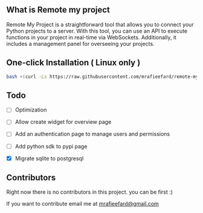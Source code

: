 ## What is Remote my project
Remote My Project is a straightforward tool that allows you to connect your Python projects to a server. With this tool, you can use an API to execute functions in your project in real-time via WebSockets. Additionally, it includes a management panel for overseeing your projects. 

## One-click Installation ( Linux only )

```bash 
bash <(curl -Ls https://raw.githubusercontent.com/mrafieefard/remote-my-project/master/install.sh)
```


## Todo
- [ ] Optimization
- [ ] Allow create widget for overview page
- [ ] Add an authentication page to manage users and permissions
- [ ] Add python sdk to pypi page
- [x] Migrate sqlite to postgresql


## Contributors

Right now there is no contributors in this project. you can be first :)

If you want to contribute email me at mrafieefard@gmail.com

